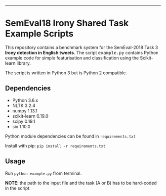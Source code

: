 ---
# SemEval18 Irony Shared Task Example Scripts
This repository contains a benchmark system for the SemEval-2018 Task 3 <b>Irony detection in English tweets</b>.
The script <tt>example.py</tt> contains Python example code for simple featurisation and classification using the Scikit-learn library.

The script is written in Python 3 but is Python 2 compatible.


## Dependencies
- Python 3.6.x
- NLTK 3.2.4
- numpy 1.13.1
- scikit-learn 0.19.0
- scipy 0.19.1
- six 1.10.0

Python module dependencies can be found in `requirements.txt`

Install with pip:
`pip install -r requirements.txt`

## Usage
Run `python example.py` from terminal.

**NOTE**: the path to the input file and the task (A or B) has to be hard-coded in the script.